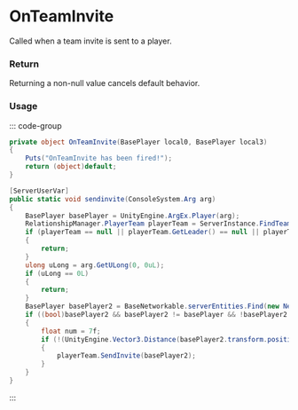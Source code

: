 # OnTeamInvite
<Badge type="info" text="Team"/>[<Badge type="danger" text="Carbon Compatible"/>](https://github.com/CarbonCommunity/Carbon)[<Badge type="warning" text="Oxide Compatible"/>](https://github.com/OxideMod/Oxide.Rust)
Called when a team invite is sent to a player.

### Return
Returning a non-null value cancels default behavior.

### Usage
::: code-group
```csharp [Example]
private object OnTeamInvite(BasePlayer local0, BasePlayer local3)
{
	Puts("OnTeamInvite has been fired!");
	return (object)default;
}
```
```csharp [Source — Assembly-CSharp @ RelationshipManager]
[ServerUserVar]
public static void sendinvite(ConsoleSystem.Arg arg)
{
	BasePlayer basePlayer = UnityEngine.ArgEx.Player(arg);
	RelationshipManager.PlayerTeam playerTeam = ServerInstance.FindTeam(basePlayer.currentTeam);
	if (playerTeam == null || playerTeam.GetLeader() == null || playerTeam.GetLeader() != basePlayer)
	{
		return;
	}
	ulong uLong = arg.GetULong(0, 0uL);
	if (uLong == 0L)
	{
		return;
	}
	BasePlayer basePlayer2 = BaseNetworkable.serverEntities.Find(new NetworkableId(uLong)) as BasePlayer;
	if ((bool)basePlayer2 && basePlayer2 != basePlayer && !basePlayer2.IsNpc && basePlayer2.currentTeam == 0L)
	{
		float num = 7f;
		if (!(UnityEngine.Vector3.Distance(basePlayer2.transform.position, basePlayer.transform.position) > num))
		{
			playerTeam.SendInvite(basePlayer2);
		}
	}
}

```
:::

